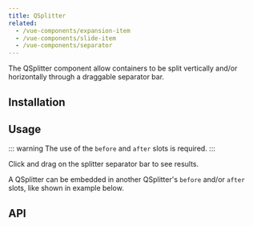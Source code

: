 ```yaml
---
title: QSplitter
related:
  - /vue-components/expansion-item
  - /vue-components/slide-item
  - /vue-components/separator
---
```


The QSplitter component allow containers to be split vertically and/or horizontally through a draggable separator bar.

## Installation
<doc-installation components="QSplitter" />

## Usage

::: warning
The use of the `before` and `after` slots is required.
:::

Click and drag on the splitter separator bar to see results.

<doc-example title="Basic" file="QSplitter/Basic" />

<doc-example title="Horizontal" file="QSplitter/Horizontal" />

<doc-example title="Adding to separator" file="QSplitter/SeparatorSlot" />

<doc-example title="Custom dragging limits (50-100)" file="QSplitter/Limits" />

<doc-example title="On a dark background with customized separator" file="QSplitter/CustomizedSeparator" dark />

A QSplitter can be embedded in another QSplitter's `before` and/or `after` slots, like shown in example below.

<doc-example title="Embedded" file="QSplitter/Embedded" />

<doc-example title="Image Fun" file="QSplitter/ImageFun" />

<doc-example title="Reactive Images" file="QSplitter/ReactiveImages" />

## API
<doc-api file="QSplitter" />
